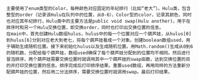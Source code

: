     主要使用了enum类型的Color，每种颜色对应固定的年纪排行（比如“老大”）。Hulu类，包含整型的order（记录该Hulu在队列中的位置，从0-6），Color型的color，记录其颜色，同时也对应其年纪排行，Hulu类中的主要方法是public void swap(Hulu another)，用于在排序时和另一个Hulu交换位置，即交换order，同时也打印出交换位置的信息。
    在main中，首先创建Hulu数组hulus，hulus中的每一个位置对应一个葫芦娃，从hulus[0]到hulus[6]分别对应老大到老七，将每个葫芦娃看成一个对象。创建boolean数组used，用于辅助生成随机位置。接下来初始化hulus以及生成随机位置。用Math.random()生成从0到6的随机数，分配给每个葫芦娃，数组used确保了每个葫芦娃分配到的位置均不相同。然后进行冒泡排序，两个葫芦娃需要交换位置时就调用其中一个葫芦娃的swap函数，达到交换位置的目的并打印交换位置的信息。排序完成后打印排序结果。重置used数组，再用同样的方法重新分配葫芦娃的位置，然后用二分法排序，需要交换位置时就调用swap。最后打印结果。
